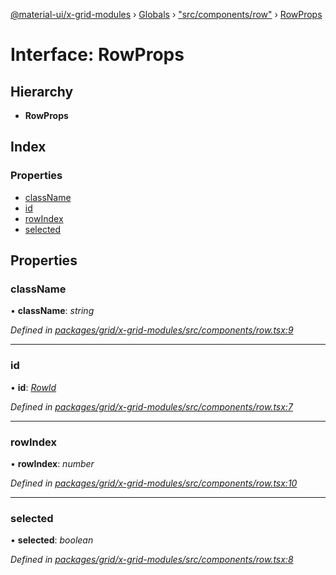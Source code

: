 [@material-ui/x-grid-modules](../README.md) › [Globals](../globals.md) › ["src/components/row"](../modules/_src_components_row_.md) › [RowProps](_src_components_row_.rowprops.md)

# Interface: RowProps

## Hierarchy

- **RowProps**

## Index

### Properties

- [className](_src_components_row_.rowprops.md#classname)
- [id](_src_components_row_.rowprops.md#id)
- [rowIndex](_src_components_row_.rowprops.md#rowindex)
- [selected](_src_components_row_.rowprops.md#selected)

## Properties

### className

• **className**: _string_

_Defined in [packages/grid/x-grid-modules/src/components/row.tsx:9](https://github.com/mui-org/material-ui-x/blob/a679779/packages/grid/x-grid-modules/src/components/row.tsx#L9)_

---

### id

• **id**: _[RowId](../modules/_src_models_rows_.md#rowid)_

_Defined in [packages/grid/x-grid-modules/src/components/row.tsx:7](https://github.com/mui-org/material-ui-x/blob/a679779/packages/grid/x-grid-modules/src/components/row.tsx#L7)_

---

### rowIndex

• **rowIndex**: _number_

_Defined in [packages/grid/x-grid-modules/src/components/row.tsx:10](https://github.com/mui-org/material-ui-x/blob/a679779/packages/grid/x-grid-modules/src/components/row.tsx#L10)_

---

### selected

• **selected**: _boolean_

_Defined in [packages/grid/x-grid-modules/src/components/row.tsx:8](https://github.com/mui-org/material-ui-x/blob/a679779/packages/grid/x-grid-modules/src/components/row.tsx#L8)_
